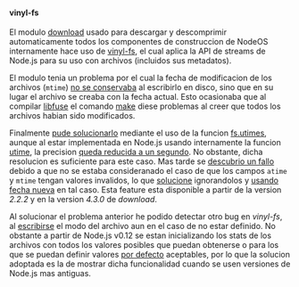 #### vinyl-fs

El modulo [download](https://github.com/kevva/download) usado para descargar y
descomprimir automaticamente todos los componentes de construccion de NodeOS
internamente hace uso de [vinyl-fs](https://github.com/gulpjs/vinyl-fs), el cual
aplica la API de streams de Node.js para su uso con archivos (incluidos sus
metadatos).

El modulo tenia un problema por el cual la fecha de modificacion de los archivos
(`mtime`) [no se conservaba](https://github.com/gulpjs/vinyl-fs/issues/96) al
escribirlo en disco, sino que en su lugar el archivo se creaba con la fecha
actual. Esto ocasionaba que al compilar [libfuse](http://fuse.sourceforge.net)
el comando [make](https://www.gnu.org/software/make) diese problemas al creer
que todos los archivos habian sido modificados.

Finalmente [pude solucionarlo](https://github.com/gulpjs/vinyl-fs/pull/110)
mediante el uso de la funcion
[fs.utimes](https://nodejs.org/docs/v0.11.14/api/fs.html#fs_fs_utimes_path_atime_mtime_callback),
aunque al estar implementada en Node.js usando internamente la funcion
[utime](https://github.com/nodejs/node/blob/6fff47ffacfe663efeb0d31ebd700a65bf5521ba/deps/uv/src/unix/fs.c#L613),
la precision [queda reducida a un segundo](http://linux.die.net/man/2/utimes).
No obstante, dicha resolucion es suficiente para este caso. Mas tarde se
[descubrio un fallo](https://github.com/gulpjs/vinyl-fs/issues/113) debido a que
no se estaba consideranado el caso de que los campos `atime` y `mtime` tengan
valores invalidos, lo que [solucione](https://github.com/gulpjs/vinyl-fs/pull/114)
ignorandolos y [usando fecha nueva](https://github.com/gulpjs/vinyl-fs/pull/119)
en tal caso. Esta feature esta disponible a partir de la version *2.2.2* y en la
version *4.3.0* de *download*.

Al solucionar el problema anterior he podido detectar otro bug en *vinyl-fs*, al
[escribirse](https://github.com/gulpjs/vinyl-fs/pull/110#issuecomment-148546290)
el modo del archivo aun en el caso de no estar definido. No obstante a partir de
Node.js v0.12 se estan inicializando los stats de los archivos con todos los
valores posibles que puedan obtenerse o para los que se puedan definir valores
[por defecto](https://github.com/gulpjs/vinyl-fs/pull/110#issuecomment-148573049)
aceptables, por lo que la solucion adoptada es la de mostrar dicha funcionalidad
cuando se usen versiones de Node.js mas antiguas.
